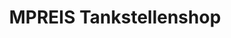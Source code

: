 ---
title: "MPREIS Tankstellenshop"
url: /matrei-in-osttirol/mpreis-tankstellenshop/
shop: Supermarkt
---